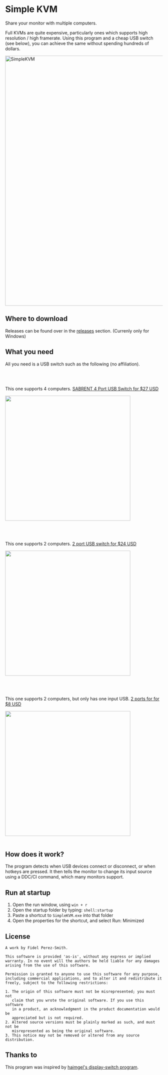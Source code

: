 # Simple KVM
Share your monitor with multiple computers.

Full KVMs are quite expensive, particularly ones which supports high resolution / high framerate. Using this program and a cheap USB switch (see below), you can achieve the same without spending hundreds of dollars.

<img width="800" alt="SimpleKVM" src="https://user-images.githubusercontent.com/15338956/210045381-d75bd9ca-f3f6-46a2-8c02-a11ee0977785.PNG">

## Where to download
Releases can be found over in the [releases](https://github.com/fiddyschmitt/SimpleKVM/releases) section.
(Currenly only for Windows)

## What you need
All you need is a USB switch such as the following (no affiliation).

<br />
<br />

This one supports 4 computers. [SABRENT 4 Port USB Switch for $27 USD](https://www.amazon.com/Sabrent-Computers-Peripherals-Indicators-USB-USS4/dp/B07RC8F2L3)

<img src="https://github.com/fiddyschmitt/SimpleKVM/assets/15338956/e18b938e-7b8c-4515-9d63-78c858ba2fad" width="400">

<br />
<br />
<br />
<br />

This one supports 2 computers. [2 port USB switch for $24 USD](https://www.amazon.com/UGREEN-Selector-Computers-Peripheral-One-Button/dp/B01MXXQKGM)

<img src="https://github.com/fiddyschmitt/SimpleKVM/assets/15338956/3dd14d24-c00a-48b0-b812-7e4647d4d25b" width="400">

<br />
<br />
<br />
<br />

This one supports 2 computers, but only has one input USB. [2 ports for for $8 USD](https://www.aliexpress.com/item/1005005372231623.html)

<img src="https://github.com/fiddyschmitt/SimpleKVM/assets/15338956/69acf3fd-f5f8-4522-9c08-63f2242d4021" width="400">

<br />
<br />

## How does it work?
The program detects when USB devices connect or disconnect, or when hotkeys are pressed. It then tells the monitor to change its input source using a DDC/CI command, which many monitors support.

## Run at startup
1. Open the run window, using `win + r`
2. Open the startup folder by typing: `shell:startup`
3. Paste a shortcut to `SimpleKVM.exe` into that folder
4. Open the properties for the shortcut, and select Run: Minimized

## License

```
A work by Fidel Perez-Smith.

This software is provided 'as-is', without any express or implied
warranty. In no event will the authors be held liable for any damages
arising from the use of this software.

Permission is granted to anyone to use this software for any purpose,
including commercial applications, and to alter it and redistribute it
freely, subject to the following restrictions:

1. The origin of this software must not be misrepresented; you must not
   claim that you wrote the original software. If you use this software
   in a product, an acknowledgment in the product documentation would be
   appreciated but is not required.
2. Altered source versions must be plainly marked as such, and must not be
   misrepresented as being the original software.
3. This notice may not be removed or altered from any source distribution.
```

## Thanks to
This program was inspired by [haimgel's display-switch program](https://github.com/haimgel/display-switch).
